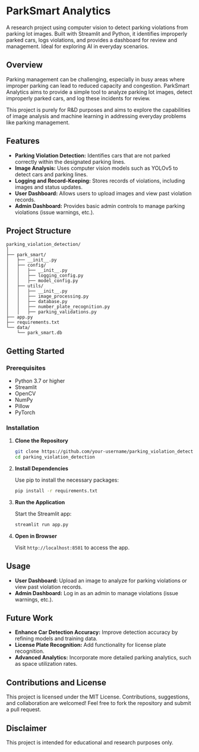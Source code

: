 # ParkSmart Analytics

A research project using computer vision to detect parking violations from parking lot images. Built with Streamlit and Python, it identifies improperly parked cars, logs violations, and provides a dashboard for review and management. Ideal for exploring AI in everyday scenarios.

## Overview

Parking management can be challenging, especially in busy areas where improper parking can lead to reduced capacity and congestion. ParkSmart Analytics aims to provide a simple tool to analyze parking lot images, detect improperly parked cars, and log these incidents for review.

This project is purely for R&D purposes and aims to explore the capabilities of image analysis and machine learning in addressing everyday problems like parking management.

## Features

- **Parking Violation Detection:** Identifies cars that are not parked correctly within the designated parking lines.
- **Image Analysis:** Uses computer vision models such as YOLOv5 to detect cars and parking lines.
- **Logging and Record-Keeping:** Stores records of violations, including images and status updates.
- **User Dashboard:** Allows users to upload images and view past violation records.
- **Admin Dashboard:** Provides basic admin controls to manage parking violations (issue warnings, etc.).

## Project Structure

```
parking_violation_detection/
│
├── park_smart/                     
│   ├── __init__.py
│   ├── config/
│   │   ├── __init__.py
│   │   ├── logging_config.py       
│   │   ├── model_config.py         
│   ├── utils/
│   │   ├── __init__.py
│   │   ├── image_processing.py             
│   │   ├── database.py             
│   │   ├── number_plate_recognition.py 
│   │   ├── parking_validations.py  
├── app.py                          
├── requirements.txt                
└── data/                           
    └── park_smart.db
```

## Getting Started

### Prerequisites

- Python 3.7 or higher
- Streamlit
- OpenCV
- NumPy
- Pillow
- PyTorch

### Installation

1. **Clone the Repository**

   ```bash
   git clone https://github.com/your-username/parking_violation_detection.git
   cd parking_violation_detection
   ```

2. **Install Dependencies**

   Use pip to install the necessary packages:

   ```bash
   pip install -r requirements.txt
   ```

3. **Run the Application**

   Start the Streamlit app:

   ```bash
   streamlit run app.py
   ```

4. **Open in Browser**

   Visit `http://localhost:8501` to access the app.

## Usage

- **User Dashboard:** Upload an image to analyze for parking violations or view past violation records.
- **Admin Dashboard:** Log in as an admin to manage violations (issue warnings, etc.).

## Future Work

- **Enhance Car Detection Accuracy:** Improve detection accuracy by refining models and training data.
- **License Plate Recognition:** Add functionality for license plate recognition.
- **Advanced Analytics:** Incorporate more detailed parking analytics, such as space utilization rates.

## Contributions and License

This project is licensed under the MIT License. Contributions, suggestions, and collaboration are welcomed! Feel free to fork the repository and submit a pull request.

## Disclaimer

This project is intended for educational and research purposes only.
